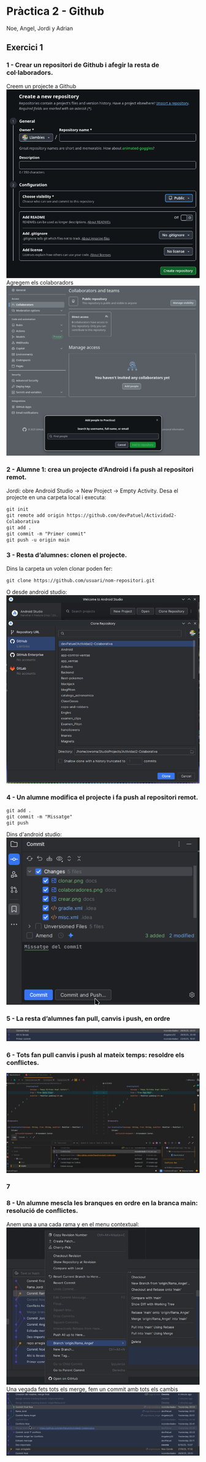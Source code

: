 # Pràctica 2 - Github
Noe, Angel, Jordi y Adrian
## Exercici 1
### 1 - Crear un repositori de Github i afegir la resta de col·laboradors.
Creem un projecte a Github
![Crear un repositorio](docs/crear.png)
Agregem els colaboradors
![Agregar colaboradores](docs/colaboradores.png)
### 2 - Alumne 1: crea un projecte d’Android i fa push al repositori remot.
Jordi: obre Android Studio → New Project → Empty Activity.
Desa el projecte en una carpeta local i executa:
``` shell
git init
git remote add origin https://github.com/devPatuel/Actividad2-Colaborativa
git add .
git commit -m "Primer commit"
git push -u origin main
```
###  3 - Resta d’alumnes: clonen el projecte.
Dins la carpeta un volen clonar poden fer:
``` shell
git clone https://github.com/usuari/nom-repositori.git
```
O desde android studio:
![Clonar](docs/clonar.png)
### 4 - Un alumne modifica el projecte i fa push al repositori remot.
``` shell
git add .
git commit -m "Missatge"
git push
```
Dins d'android studio:
![Commit y push](docs/commit.png)
### 5 - La resta d’alumnes fan pull, canvis i push, en ordre
![Pulls y commits](docs/pulls.png)
### 6 - Tots fan pull canvis i push al mateix temps: resoldre els conflictes.
![Conflictes](docs/conflictes.jpg)
### 7
### 8 - Un alumne mescla les branques en ordre en la branca main: resolució de conflictes.
Anem una a una cada rama y en el menu contextual:
![Pull y merge](docs/merge.jpg)
Una vegada fets tots els merge, fem un commit amb tots els cambis
![Final](docs/final.png)